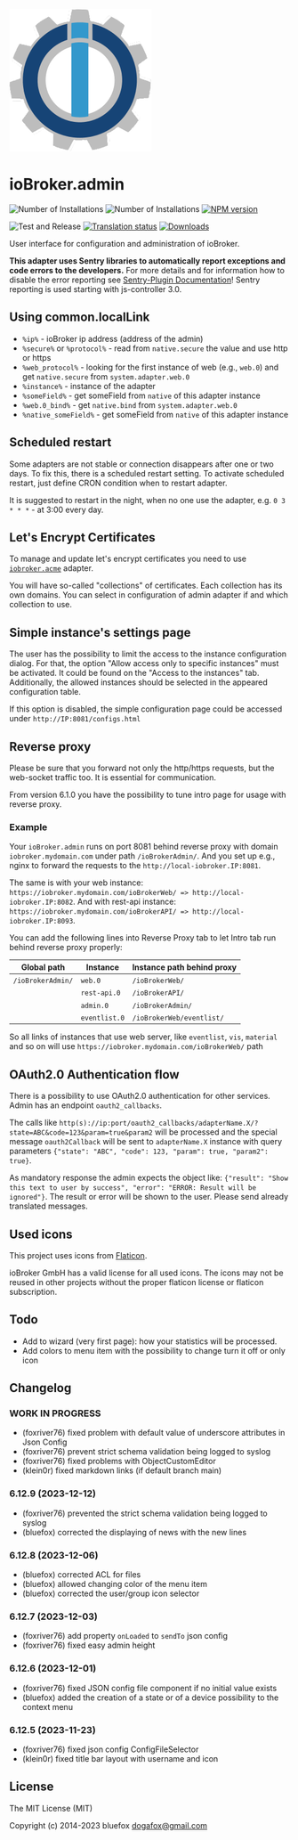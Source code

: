 ![Logo](admin/admin.png)
# ioBroker.admin

![Number of Installations](http://iobroker.live/badges/admin-installed.svg)
![Number of Installations](http://iobroker.live/badges/admin-stable.svg)
[![NPM version](http://img.shields.io/npm/v/iobroker.admin.svg)](https://www.npmjs.com/package/iobroker.admin)

![Test and Release](https://github.com/ioBroker/ioBroker.admin/workflows/Test%20and%20Release/badge.svg)
[![Translation status](https://weblate.iobroker.net/widgets/adapters/-/admin/svg-badge.svg)](https://weblate.iobroker.net/engage/adapters/?utm_source=widget)
[![Downloads](https://img.shields.io/npm/dm/iobroker.admin.svg)](https://www.npmjs.com/package/iobroker.admin)

User interface for configuration and administration of ioBroker.

**This adapter uses Sentry libraries to automatically report exceptions and code errors to the developers.** For more details and for information how to disable the error reporting see [Sentry-Plugin Documentation](https://github.com/ioBroker/plugin-sentry#plugin-sentry)! Sentry reporting is used starting with js-controller 3.0.

## Using common.localLink
- `%ip%` - ioBroker ip address (address of the admin)
- `%secure%` or `%protocol%` - read from `native.secure` the value and use http or https
- `%web_protocol%` - looking for the first instance of web (e.g., `web.0`) and get `native.secure` from `system.adapter.web.0`
- `%instance%` - instance of the adapter
- `%someField%` - get someField from `native` of this adapter instance
- `%web.0_bind%` - get `native.bind` from `system.adapter.web.0`
- `%native_someField%` - get someField from `native` of this adapter instance

## Scheduled restart
Some adapters are not stable or connection disappears after one or two days.
To fix this, there is a scheduled restart setting.
To activate scheduled restart, just define CRON condition when to restart adapter.

It is suggested to restart in the night, when no one use the adapter, e.g. `0 3 * * *` - at 3:00 every day.

## Let's Encrypt Certificates
To manage and update let's encrypt certificates you need to use [`iobroker.acme`](https://github.com/iobroker-community-adapters/ioBroker.acme) adapter.

You will have so-called "collections" of certificates. Each collection has its own domains.
You can select in configuration of admin adapter if and which collection to use.

## Simple instance's settings page
The user has the possibility to limit the access to the instance configuration dialog.
For that, the option "Allow access only to specific instances" must be activated.
It could be found on the "Access to the instances" tab.
Additionally, the allowed instances should be selected in the appeared configuration table.

If this option is disabled, the simple configuration page could be accessed under `http://IP:8081/configs.html`

## Reverse proxy
Please be sure that you forward not only the http/https requests, but the web-socket traffic too. It is essential for communication.

From version 6.1.0 you have the possibility to tune intro page for usage with reverse proxy.

### Example 
Your `ioBroker.admin` runs on port 8081 behind reverse proxy with domain `iobroker.mydomain.com` under path `/ioBrokerAdmin/`. 
And you set up e.g., nginx to forward the requests to the `http://local-iobroker.IP:8081`. 

The same is with your web instance: `https://iobroker.mydomain.com/ioBrokerWeb/ => http://local-iobroker.IP:8082`.
And with rest-api instance: `https://iobroker.mydomain.com/ioBrokerAPI/ => http://local-iobroker.IP:8093`.

You can add the following lines into Reverse Proxy tab to let Intro tab run behind reverse proxy properly:

| Global path       | Instance      | Instance path behind proxy |
|-------------------|---------------|----------------------------|
| `/ioBrokerAdmin/` | `web.0`       | `/ioBrokerWeb/`            |
|                   | `rest-api.0`  | `/ioBrokerAPI/`            |
|                   | `admin.0`     | `/ioBrokerAdmin/`          |
|                   | `eventlist.0` | `/ioBrokerWeb/eventlist/`  |

So all links of instances that use web server, like `eventlist`, `vis`, `material` and so on will use `https://iobroker.mydomain.com/ioBrokerWeb/` path

## OAuth2.0 Authentication flow
There is a possibility to use OAuth2.0 authentication for other services. Admin has an endpoint `oauth2_callbacks`. 

The calls like `http(s)://ip:port/oauth2_callbacks/adapterName.X/?state=ABC&code=123&param=true&param2` will be processed and the special message `oauth2Callback` will be sent to `adapterName.X` instance with query parameters `{"state": "ABC", "code": 123, "param": true, "param2": true}`.

As mandatory response the admin expects the object like: `{"result": "Show this text to user by success", "error": "ERROR: Result will be ignored"}`. The result or error will be shown to the user. Please send already translated messages.

## Used icons
This project uses icons from [Flaticon](https://www.flaticon.com/).

ioBroker GmbH has a valid license for all used icons.
The icons may not be reused in other projects without the proper flaticon license or flaticon subscription.

## Todo
- Add to wizard (very first page): how your statistics will be processed.
- Add colors to menu item with the possibility to change turn it off or only icon
<!--
	### **WORK IN PROGRESS**
-->
## Changelog
### **WORK IN PROGRESS**
* (foxriver76) fixed problem with default value of underscore attributes in Json Config
* (foxriver76) prevent strict schema validation being logged to syslog
* (foxriver76) fixed problems with ObjectCustomEditor
* (klein0r) fixed markdown links (if default branch main)

### 6.12.9 (2023-12-12)
* (foxriver76) prevented the strict schema validation being logged to syslog
* (bluefox) corrected the displaying of news with the new lines

### 6.12.8 (2023-12-06)
* (bluefox) corrected ACL for files
* (bluefox) allowed changing color of the menu item
* (bluefox) corrected the user/group icon selector

### 6.12.7 (2023-12-03)
* (foxriver76) add property `onLoaded` to `sendTo` json config
* (foxriver76) fixed easy admin height

### 6.12.6 (2023-12-01)
* (foxriver76) fixed JSON config file component if no initial value exists
* (bluefox) added the creation of a state or of a device possibility to the context menu

### 6.12.5 (2023-11-23)
* (foxriver76) fixed json config ConfigFileSelector
* (klein0r) fixed title bar layout with username and icon

## License
The MIT License (MIT)

Copyright (c) 2014-2023 bluefox <dogafox@gmail.com>
